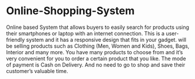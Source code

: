 # Online-Shopping-System

Online based System that allows buyers to easily search for products using their smartphones or laptop with an internet connection. This is a user-friendly system and it has a responsive design that fits in your gadget. will be selling products such as Clothing (Men, Women and Kids), Shoes, Bags, Interior and many more. You have many products to choose from and it’s very convenient for you to order a certain product that you like. The mode of payment is Cash on Delivery. And no need to go to shop and save their customer’s valuable time.
